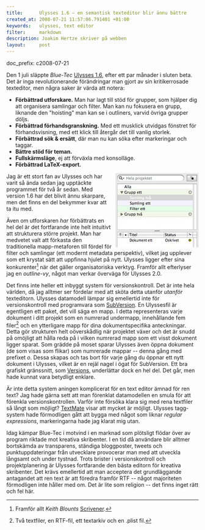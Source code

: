 ```yaml
--- 
title:      Ulysses 1.6 — en semantisk texteditor blir ännu bättre
created_at: 2008-07-21 11:57:06.791401 +01:00
keywords:   ulysses, text editor
filter:     markdown
description: Joakim Hertze skriver på webben
layout:     post
---
```

doc_prefix: c2008-07-21

Den 1 juli släppte _Blue-Tec_ [Ulysses 1.6][1], efter ett par månader i sluten beta. Det är inga revolutionerande förändringar man gjort av sin kritikerrosade texteditor, men några saker är värda att notera:

- **Förbättrad utforskare.** Man har lagt till stöd för grupper, som hjälper dig att organisera samlingar och filter. Man kan nu fokusera en grupp, liknande den "hoisting" man kan se i outliners, varvid övriga grupper döljs.
- **Förbättrad förhandsgranskning.** Med ett musklick utvidgas fönstret för förhandsvisning, med ett klick till återgår det till vanlig storlek.
- **Förbättrad sök & ersätt**, där man nu kan söka efter markeringar och taggar.
- **Bättre stöd för teman.**
- **Fullskärmsläge**, ej att förväxla med konsolläge.
- **Förbättrad LaTeX-export.**

<img src="/bilder/31.jpg" style="float:right; margin: 0 0 4px 8px;" alt="Ulysses" /> 

Jag är ett stort fan av Ulysses och har varit så ända sedan jag upptäckte programmet för två år sedan. Med version 1.6 har det blivit ännu skarpare, men det finns en del bekymmer kvar att ta itu med. 

Även om utforskaren _har_ förbättrats en hel del är det fortfarande inte helt intuitivt att strukturera större projekt. Man har medvetet valt att förkasta den traditionella mapp-metaforen till fördel för filter och samlingar (ett modernt metadata perspektiv), vilket jag upplever som ett krystat sätt att uppfinna hjulet på nytt. Ulysses ligger efter sina konkurenter[^2] när det gäller organisatoriska verktyg. Framför allt efterlyser jag en _outline-vy_, något man verkar överväga för Ulysses 2.0.

Det finns inte heller ett inbyggt system för versionskontroll. Det är inte hela världen, då jag alltmer ser fördelar med att sköta detta utanför _utanför_ texteditorn. Ulysses datamodell lämpar sig emellertid inte för versionskontroll med programvara som [SubVersion][3]. En Ulyssesfil är egentligen ett paket, det vill säga en mapp. I detta representeras varje dokument i ditt projekt som en numrerad undermapp, innehållande fem filer[^1] och en ytterligare mapp för dina dokumentspecifika anteckningar. Detta gör strukturen helt oöverskådlig när projektet växer och det är snudd på omöjligt att hålla reda på i vilken numrerad mapp som ett visst dokument ligger sparat. Som grädde på moset sparar Ulysses även öppna dokument (de som visas som flikar) som numrerade mappar -- denna gång med prefixet _o_. Dessa skapas och tas bort för varje gång du öppnar ett nytt dokument i Ulysses, vilket är en rejäl nagel i ögat för SubVersion. Ett bra grafiskt gränssnitt, som [Versions][2], underlättar dock en hel del. Det går, men hade kunnat vara betydligt enklare.

Är inte detta system aningen komplicerat för en text editor ämnad för ren text? Jag hade gärna sett att man förenklat datamodellen en smula för att förenkla versionskontrollen. Varför inte försöka klara sig med rena textfiler så långt som möjligt? [TextMate][4] visar att mycket är möjligt. Ulysses tagg-system hade förmodligen gått att bygga med något som liknar _regular expressions_, markeringarna hade jag klarat mig utan.

Idag kämpar Blue-Tec i motvind i en marknad som plötsligt flödar över av program riktade mot kreativa skribenter. I en tid då användare blir alltmer bortskämda av transparens, ständiga bloggposter, tweets och punktuppdateringar från utvecklare provocerar man med att utveckla långsamt och under tystnad. Trots brister i versionskontroll och projektplanering är Ulysses fortfarande den bästa editorn för kreativa skribenter. Det krävs emellertid att man acceptera det grundläggande antagandet att ren text är att föredra framför RTF -- något majoriteten förmodligen inte håller med om. Det är lite som religion -- det finns inget rätt och fel här.

[^1]: Två textfiler, en RTF-fil, ett textarkiv och en .plist fil.

[^2]: Framför allt _Keith Blounts_ [Scrivener](http://www.literatureandlatte.com/scrivener.html).

[1]: http://blue-tec.com/ulysses
[2]: http://versionsapp.com
[4]: http://macromates.com
[3]: http://subversion.tigris.org/

